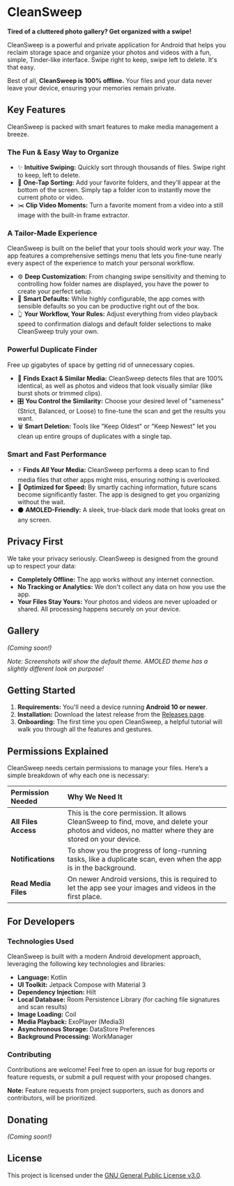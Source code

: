 # CleanSweep

**Tired of a cluttered photo gallery? Get organized with a swipe!**

CleanSweep is a powerful and private application for Android that helps you reclaim storage space and organize your photos and videos with a fun, simple, Tinder-like interface. Swipe right to keep, swipe left to delete. It's that easy.

Best of all, **CleanSweep is 100% offline.** Your files and your data never leave your device, ensuring your memories remain private.

## Key Features

CleanSweep is packed with smart features to make media management a breeze.

### The Fun & Easy Way to Organize
*   ✨ **Intuitive Swiping:** Quickly sort through thousands of files. Swipe right to keep, left to delete.
*   📁 **One-Tap Sorting:** Add your favorite folders, and they'll appear at the bottom of the screen. Simply tap a folder icon to instantly move the current photo or video.
*   ✂️ **Clip Video Moments:** Turn a favorite moment from a video into a still image with the built-in frame extractor.

### A Tailor-Made Experience

CleanSweep is built on the belief that your tools should work *your* way. The app features a comprehensive settings menu that lets you fine-tune nearly every aspect of the experience to match your personal workflow.

*   ⚙️ **Deep Customization:** From changing swipe sensitivity and theming to controlling how folder names are displayed, you have the power to create your perfect setup.
*   🧠 **Smart Defaults:** While highly configurable, the app comes with sensible defaults so you can be productive right out of the box.
*   👆 **Your Workflow, Your Rules:** Adjust everything from video playback speed to confirmation dialogs and default folder selections to make CleanSweep truly your own.

### Powerful Duplicate Finder
Free up gigabytes of space by getting rid of unnecessary copies.
*   🔎 **Finds Exact & Similar Media:** CleanSweep detects files that are 100% identical, as well as photos and videos that look visually similar (like burst shots or trimmed clips).
*   🎛️ **You Control the Similarity:** Choose your desired level of "sameness" (Strict, Balanced, or Loose) to fine-tune the scan and get the results you want.
*   🗑️ **Smart Deletion:** Tools like "Keep Oldest" or "Keep Newest" let you clean up entire groups of duplicates with a single tap.

### Smart and Fast Performance
*   ⚡ **Finds *All* Your Media:** CleanSweep performs a deep scan to find media files that other apps might miss, ensuring nothing is overlooked.
*   🚀 **Optimized for Speed:** By smartly caching information, future scans become significantly faster. The app is designed to get you organizing without the wait.
*   ⚫ **AMOLED-Friendly:** A sleek, true-black dark mode that looks great on any screen.

## Privacy First
We take your privacy seriously. CleanSweep is designed from the ground up to respect your data:
*   **Completely Offline:** The app works without any internet connection.
*   **No Tracking or Analytics:** We don't collect any data on how you use the app.
*   **Your Files Stay Yours:** Your photos and videos are never uploaded or shared. All processing happens securely on your device.

## Gallery
*(Coming soon!)*

*Note: Screenshots will show the default theme. AMOLED theme has a slightly different look on purpose!*

## Getting Started

1.  **Requirements:** You'll need a device running **Android 10 or newer**.
2.  **Installation:** Download the latest release from the [Releases page](https://github.com/loopotto/CleanSweep/releases).
3.  **Onboarding:** The first time you open CleanSweep, a helpful tutorial will walk you through all the features and gestures.

## Permissions Explained
CleanSweep needs certain permissions to manage your files. Here’s a simple breakdown of why each one is necessary:

| Permission Needed | Why We Need It |
| :--- | :--- |
| **All Files Access** | This is the core permission. It allows CleanSweep to find, move, and delete your photos and videos, no matter where they are stored on your device. |
| **Notifications** | To show you the progress of long-running tasks, like a duplicate scan, even when the app is in the background. |
| **Read Media Files** | On newer Android versions, this is required to let the app see your images and videos in the first place. |

## For Developers

### Technologies Used
CleanSweep is built with a modern Android development approach, leveraging the following key technologies and libraries:

*   **Language:** Kotlin
*   **UI Toolkit:** Jetpack Compose with Material 3
*   **Dependency Injection:** Hilt
*   **Local Database:** Room Persistence Library (for caching file signatures and scan results)
*   **Image Loading:** Coil
*   **Media Playback:** ExoPlayer (Media3)
*   **Asynchronous Storage:** DataStore Preferences
*   **Background Processing:** WorkManager

### Contributing
Contributions are welcome! Feel free to open an issue for bug reports or feature requests, or submit a pull request with your proposed changes.

**Note:** Feature requests from project supporters, such as donors and contributors, will be prioritized.

## Donating
*(Coming soon!)*

## License

This project is licensed under the [GNU General Public License v3.0](https://www.gnu.org/licenses/gpl-3.0.en.html).
